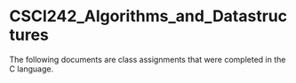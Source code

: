 # CSCI242_Algorithms_and_Datastructures
The following documents are class assignments that were completed in the C language. 

